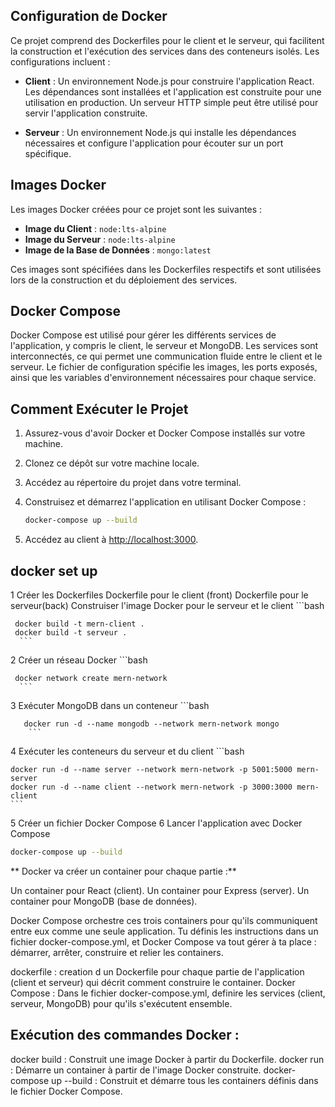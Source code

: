 ## Configuration de Docker
Ce projet comprend des Dockerfiles pour le client et le serveur, qui facilitent la construction et l'exécution des services dans des conteneurs isolés. Les configurations incluent :

- **Client** : Un environnement Node.js pour construire l'application React. Les dépendances sont installées et l'application est construite pour une utilisation en production. Un serveur HTTP simple peut être utilisé pour servir l'application construite.
  
- **Serveur** : Un environnement Node.js qui installe les dépendances nécessaires et configure l'application pour écouter sur un port spécifique.

## Images Docker
Les images Docker créées pour ce projet sont les suivantes :

- **Image du Client** : `node:lts-alpine`
- **Image du Serveur** : `node:lts-alpine`
- **Image de la Base de Données** : `mongo:latest`

Ces images sont spécifiées dans les Dockerfiles respectifs et sont utilisées lors de la construction et du déploiement des services.

## Docker Compose
Docker Compose est utilisé pour gérer les différents services de l'application, y compris le client, le serveur et MongoDB. Les services sont interconnectés, ce qui permet une communication fluide entre le client et le serveur. Le fichier de configuration spécifie les images, les ports exposés, ainsi que les variables d'environnement nécessaires pour chaque service.

## Comment Exécuter le Projet
1. Assurez-vous d'avoir Docker et Docker Compose installés sur votre machine.
2. Clonez ce dépôt sur votre machine locale.
3. Accédez au répertoire du projet dans votre terminal.
4. Construisez et démarrez l'application en utilisant Docker Compose :

   ```bash
   docker-compose up --build
   ```

5. Accédez au client à [http://localhost:3000](http://localhost:3000).

## docker set up 
1 Créer les Dockerfiles
   Dockerfile pour le client (front)
   Dockerfile pour le serveur(back)
   Construiser  l'image Docker pour le serveur et le client 
      ```bash 
      
     docker build -t mern-client .
     docker build -t serveur .
      ```
2 Créer un réseau Docker 
      ```bash
      
     docker network create mern-network
      ```
3 Exécuter MongoDB dans un conteneur
      ```bash
      
       docker run -d --name mongodb --network mern-network mongo
        ```

4 Exécuter les conteneurs du serveur et du client
    ```bash
    
    docker run -d --name server --network mern-network -p 5001:5000 mern-server
    docker run -d --name client --network mern-network -p 3000:3000 mern-client
    ```
5 Créer un fichier Docker Compose
6 Lancer l'application avec Docker Compose
  ```bash
  docker-compose up --build
   ```

 ** Docker va créer un container pour chaque partie :**

Un container pour React (client).
Un container pour Express (server).
Un container pour MongoDB (base de données).


Docker Compose orchestre ces trois containers pour qu'ils communiquent entre eux comme une seule application. Tu définis les instructions dans un fichier docker-compose.yml, et Docker Compose va tout gérer à ta place : démarrer, arrêter, construire et relier les containers.

dockerfile : creation d un Dockerfile pour chaque partie de  l'application (client et serveur) qui décrit comment construire le container.
Docker Compose : Dans le fichier docker-compose.yml, definire les services (client, serveur, MongoDB) pour qu'ils s'exécutent ensemble.

## Exécution des commandes Docker :
docker build : Construit une image Docker à partir du Dockerfile.
docker run : Démarre un container à partir de l'image Docker construite.
docker-compose up --build : Construit et démarre tous les containers définis dans le fichier Docker Compose.
